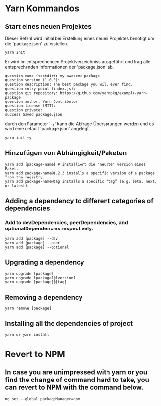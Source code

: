 # Yarn Kommandos

## Start eines neuen Projektes
Dieser Befehl wird initial bei Erstellung eines neuen Projektes benötigt um die 'package.json' zu erstellen. 
```
yarn init

```
Er wird im entsprechenden Projektverzeichniss ausgeführt und frag alle entsprechenden Informationen der 'package.json' ab.
```
question name (testdir): my-awesome-package
question version (1.0.0):
question description: The best package you will ever find.
question entry point (index.js):
question git repository: https://github.com/yarnpkg/example-yarn-package
question author: Yarn Contributor
question license (MIT):
question private:
success Saved package.json
```

durch den Parameter '-y' kann die Abfrage Übersprungen werden und es wird eine default 'package.json' angelegt.

```ruby
yarn init -y

```

## Hinzufügen von Abhängigkeit/Paketen
```
yarn add [package-name] # installiert die "neuste" version eines Paket.
yarn add package-name@1.2.3 installs a specific version of a package from the registry.
yarn add package-name@tag installs a specific “tag” (e.g. beta, next, or latest).
```
## Adding a dependency to different categories of dependencies

### Add to devDependencies, peerDependencies, and optionalDependencies respectively:
```
yarn add [package] --dev
yarn add [package] --peer
yarn add [package] --optional
```
## Upgrading a dependency
```
yarn upgrade [package]
yarn upgrade [package]@[version]
yarn upgrade [package]@[tag]
```
## Removing a dependency
```
yarn remove [package]
```
## Installing all the dependencies of project
```
yarn or yarn install
```
# Revert to NPM
## In case you are unimpressed with yarn or you find the change of command hard to take, you can revert to NPM with the command below.
```
ng set --global packageManager=npm
 ```